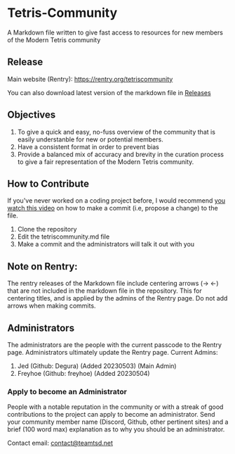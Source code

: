 # Tetris-Community
A Markdown file written to give fast access to resources for new members of the Modern Tetris community

## Release
Main website (Rentry): 
https://rentry.org/tetriscommunity

You can also download latest version of the markdown file in [Releases](https://github.com/Degura/Tetris-Community/releases/)

## Objectives
1. To give a quick and easy, no-fuss overview of the community that is easily understanble for new or potential members.
2. Have a consistent format in order to prevent bias
3. Provide a balanced mix of accuracy and brevity in the curation process to give a fair representation of the Modern Tetris community.

## How to Contribute
If you've never worked on a coding project before, I would recommend [you watch this video](https://www.youtube.com/watch?v=B8RSMBSzFuA) on how to make a commit (i.e, propose a change) to the file. 

1. Clone the repository
2. Edit the tetriscommunity.md file
3. Make a commit and the administrators will talk it out with you

## Note on Rentry: 
The rentry releases of the Markdown file include centering arrows (-> <-) that are not included in the markdown file in the repository. This for centering titles, and is applied by the admins of the Rentry page. Do not add arrows when making commits.

## Administrators
The administrators are the people with the current passcode to the Rentry page. Administrators ultimately update the Rentry page. 
Current Admins: 
1. Jed (Github: Degura) (Added 20230503) (Main Admin)
2. Freyhoe (Github: freyhoe) (Added 20230504)

### Apply to become an Administrator
People with a notable reputation in the community or with a streak of good contributions to the project can apply to become an administrator. Send your community member name (Discord, Github, other pertinent sites) and a brief (100 word max) explanation as to why you should be an administrator. 

Contact email: contact@teamtsd.net

